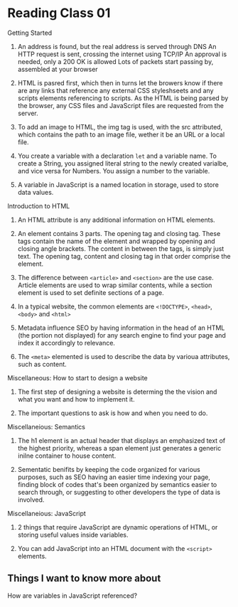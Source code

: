 # Reading Class 01

Getting Started

1) An address is found, but the real address is served through DNS
An HTTP request is sent, crossing the internet using TCP/IP
An approval is needed, only a 200 OK is allowed
Lots of packets start passing by, assembled at your browser

2) HTML is pasred first, which then in turns let the browers know if there are any links that reference any external CSS styleshseets and any scripts elements referencing to scripts. As the HTML is being parsed by the browser, any CSS files and JavaScript files are requested from the server.

3) To add an image to HTML, the img tag is used, with the src attributed, which contains the path to an image file, wether it be an URL or a local file.

4) You create a variable with a declaration `let` and a variable name. To create a String, you assigned literal string to the newly created varialbe, and vice versa for Numbers. You assign a number to the variable.

5) A variable in JavaScript is a named location in storage, used to store data values.

Introduction to HTML

1) An HTML attribute is any additional information on HTML elements.

2) An element contains 3 parts. The opening tag and closing tag. These tags contain the name of the element and wrapped by opening and closing angle brackets. The content in between the tags, is simply just text. The opening tag, content and closing tag in that order comprise the element.

3) The difference between `<article>` and `<section>` are the use case. Article elements are used to wrap similar contents, while a section element is used to set definite sections of a page.

4) In a typical website, the common elements are `<!DOCTYPE>`, `<head>`, `<body>` and `<html>`

5) Metadata influence SEO by having information in the head of an HTML (the portion not displayed) for any search engine to find your page and index it accordingly to relevance.

6) The `<meta>` elemented is used to describe the data by varioua attributes, such as content.

Miscellaneous: How to start to design a website

1) The first step of designing a website is determing the the vision and what you want and how to implement it.

2) The important questions to ask is how and when you need to do.

Miscellaneious: Semantics

1) The h1 element is an actual header that displays an emphasized text of the highest priority, whereas a span element just generates a generic inilne container to house content.

2) Sementatic benifits by keeping the code organized for various purposes, such as SEO having an easier time indexing your page,  finding block of codes that's been organized by semantics easier to search through, or suggesting to other developers the type of data is involved.

Miscellaneious: JavaScript

1) 2 things that require JavaScript are dynamic operations of HTML, or storing useful values inside variables.

2) You can add JavaScript into an HTML document with the `<script>` elements.

## Things I want to know more about

How are variables in JavaScript referenced?